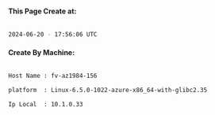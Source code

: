 
   
#### This Page Create at:

```bash

2024-06-20 - 17:56:06 UTC

```

#### Create By Machine:

```bash

Host Name : fv-az1984-156

platform  : Linux-6.5.0-1022-azure-x86_64-with-glibc2.35

Ip Local  : 10.1.0.33

```

